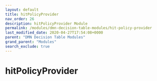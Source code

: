 ```yaml
---
layout: default
title: hitPolicyProvider
nav_order: 26
description: hitPolicyProvider Module
permalink: /modules/dmn-decision-table-modules/hit-policy-provider
last_modified_date: 2020-04-27T17:54:08+0000
parent: "DMN Decision Table Modules"
grand_parent: "Modules"
search_exclude: true
---
```


# hitPolicyProvider
